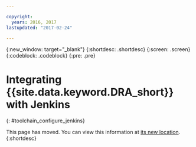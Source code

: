 ```yaml
---

copyright:
  years: 2016, 2017
lastupdated: "2017-02-24"

---
```


{:new_window: target="_blank"}
{:shortdesc: .shortdesc}
{:screen: .screen}
{:codeblock: .codeblock}
{:pre: .pre}

# Integrating {{site.data.keyword.DRA_short}} with Jenkins
{: #toolchain_configure_jenkins}

This page has moved. You can view this information at [its new location](/docs/services/DevOpsInsights/insights_risk#integrate_jenkins.html).
{:shortdesc}

